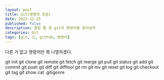 ```yaml
---
layout: post
title: Git(명령어 모음)
date: 2022-12-25
published: false
description: 협업 툴 중 git의 명령어를 알아보자
categories: Git
tags: [git, 깃, github, 명령어]
---
```

다른 거 없고 명령어만 쭉 나열하겠다.

git init
git clone
git remote
git fetch
git merge
git pull
git status
git add
git commit
git push
git diff
git difftool
git rm
git mv
git reset
git log
git checkout
git tag
git show
cat .gitigonre